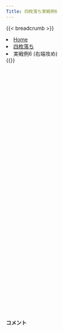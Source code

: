 ```yaml
---
Title: 四枚落ち実戦例6
---
```

{{< breadcrumb >}}
  <li class="breadcrumb-item"><a href="/shogi-beginners/">Home</a></li>
  <li class="breadcrumb-item"><a href="/shogi-beginners/4mai/">四枚落ち</a></li>
  <li class="breadcrumb-item active" aria-current="page">実戦例6 (右端攻め)</li>
{{</ breadcrumb >}}
<div class="row pt-3">
  <div class="col-lg-1"></div>
  <div class="col-sm" tabindex="-1">
    <script id="example-kif" type="text/plain">
手合割：四枚落ち
下手：下手
上手：上手
手数----指手---------消費時間--
*<ruby>右端<rt>みぎはし</rt></ruby><ruby>攻<rt>せ</rt></ruby>めの<ruby>勝<rt>か</rt></ruby>ち<ruby>方<rt>かた</rt></ruby>をおぼえましょう。
*<div class="text-center"><img class="img-fluid pt-3 w-50" src="/shogi-beginners/img/cat27.webp"></div>
   1 ３二金(41)
*<ruby>定跡<rt>じょうせき</rt></ruby>から<ruby>外<rt>はず</rt></ruby>れた<ruby>戦<rt>たたか</rt></ruby>い<ruby>方<rt>かた</rt></ruby>を<ruby>考<rt>かんが</rt></ruby>えてみます。
   2 ７六歩(77)
   3 ７二銀(71)
   4 ２六歩(27)
   5 ７四歩(73)
   6 ２五歩(26)
   7 ７三銀(72)
   8 ２四歩(25)
   9 同　歩(23)
  10 同　飛(28)
  11 ２二銀(31)
  12 ２八飛(24)
  13 ５二玉(51)
  14 １六歩(17)
*<ruby>上手<rt>うわて</rt></ruby>はすぐに☖<ruby>２三<rt>にいさん</rt></ruby><ruby>歩<rt>ふ</rt></ruby>としないこともあります。そんな<ruby>時<rt>とき</rt></ruby>、<ruby>下手<rt>したて</rt></ruby>はあわてず☗<ruby>３八銀<rt>さんはちぎん</rt></ruby>から<ruby>棒銀<rt>ぼうぎん</rt></ruby>をすれば、<ruby>結局<rt>けっきょく</rt></ruby>は☖<ruby>２三<rt>にいさん</rt></ruby><ruby>歩<rt>ふ</rt></ruby>と<ruby>打<rt>う</rt></ruby>たないといけないことが<ruby>多<rt>おお</rt></ruby>いです (<a href="/shogi-beginners/4mai/example7/"><ruby>実戦例<rt>じっせんれい</rt></ruby>7</a>)。
  15 ６四銀(73)
  16 １五歩(16)
  17 ４二玉(52)
  18 ６八銀(79)
*しかし<ruby>今回<rt>こんかい</rt></ruby>は、<ruby>下手<rt>したて</rt></ruby>も<ruby>定跡<rt>じょうせき</rt></ruby>から<ruby>外<rt>はず</rt></ruby>れた<ruby>力戦<rt>りきせん</rt></ruby>にしてみました。
  19 ５二金(61)
  20 ７八金(69)
  21 ５四歩(53)
  22 ４八銀(39)
  23 ８四歩(83)
  24 ３六歩(37)
  25 ２三歩打
  26 ６九玉(59)
  27 ３一玉(42)
  28 ５六歩(57)
  29 ５三金(52)
  30 ５七銀(48)
  31 ４四歩(43)
  32 ７九玉(69)
  33 ８五歩(84)
  34 ６六歩(67)
*がっちり<ruby>囲<rt>かこ</rt></ruby>い<ruby>合<rt>あ</rt></ruby>って、<ruby>平手<rt>ひらて</rt></ruby>でよくあるような<ruby>形<rt>かたち</rt></ruby>で<ruby>戦<rt>たたか</rt></ruby>うとどうなるでしょうか。
  35 ３四歩(33)
  36 ５八金(49)
  37 ７五歩(74)
  38 ６七金(58)
  39 ８六歩(85)
  40 同　歩(87)
  41 ７六歩(75)
  42 同　金(67)
*<ruby>銀<rt>ぎん</rt></ruby>が５<ruby>段目<rt>だんめ</rt></ruby>に<ruby>来<rt>こ</rt></ruby>ないよう、ていねいに<ruby>受<rt>う</rt></ruby>けましょう。
  43 ７五歩打
  44 ７七金(76)
  45 ３三桂(21)
  46 ６七金(77)
  47 ４三金(53)
  48 ７二歩打
*<ruby>上手<rt>うわて</rt></ruby>の<ruby>攻<rt>せ</rt></ruby>めはだいたい<ruby>無理気味<rt>むりぎみ</rt></ruby>なので、<ruby>攻<rt>せ</rt></ruby>めに<ruby>乗<rt>じょう</rt></ruby>じて<ruby>反撃<rt>はんげき</rt></ruby>をすれば<ruby>優勢<rt>ゆうせい</rt></ruby>になります。
  49 ７三桂(81)
  50 ７一歩成(72)
  51 ４五桂(33)
  52 ４六銀(57)
  53 ５五歩(54)
  54 同　歩(56)
  55 ６五桂(73)
  56 同　歩(66)
  57 同　銀(64)
  58 ７二と(71)
*<ruby>優勢<rt>ゆうせい</rt></ruby>ですが<ruby>意外<rt>いがい</rt></ruby>と<ruby>難<rt>むずか</rt></ruby>しいです。☗<ruby>６六<rt>ろくろく</rt></ruby><ruby>歩<rt>ふ</rt></ruby>などと<ruby>守<rt>まも</rt></ruby>るより、<ruby>攻<rt>せ</rt></ruby>めの<ruby>形<rt>かたち</rt></ruby>を<ruby>作<rt>つく</rt></ruby>るのが<ruby>先決<rt>せんけつ</rt></ruby>です。
  59 ６四歩(63)
  60 ６二と(72)
  61 ５六歩打
  62 ６六歩打
  63 ５七歩成(56)
  64 ６五歩(66)
  65 ６七と(57)
  66 同　銀(68)
  67 ６五歩(64)
*<ruby>優勢<rt>ゆうせい</rt></ruby>ですが、<ruby>意外<rt>いがい</rt></ruby>とうるさいです。<ruby>攻<rt>せ</rt></ruby>めを<ruby>切<rt>き</rt></ruby>らすような<ruby>将棋<rt>しょうぎ</rt></ruby>にはなりにくいです。
  68 ５四歩(55)
*すぐに☖<ruby>５二<rt>ごーにー</rt></ruby>とは☗<ruby>５一<rt>ごーいち</rt></ruby><ruby>歩<rt>ふ</rt></ruby>でまぎれます。☗<ruby>５四<rt>ごーよん</rt></ruby><ruby>歩<rt>ふ</rt></ruby>で<ruby>金<rt>きん</rt></ruby>をつり<ruby>上<rt>あ</rt></ruby>げてから☖<ruby>５二<rt>ごーにー</rt></ruby>とが<ruby>好手<rt>こうしゅ</rt></ruby>です。
  69 同　金(43)
  70 ５二と(62)
  71 ２一玉(31)
  72 １四歩(15)
  73 同　歩(13)
  74 １三歩打
*☖<ruby>同銀<rt>どうぎん</rt></ruby>は☗<ruby>２五桂<rt>にーごーけい</rt></ruby>で<ruby>攻<rt>せ</rt></ruby>めがつながります。
  75 ８七歩打
  76 同　金(78)
  77 ２四歩(23)
  78 １四香(19)
  79 １一歩打
  80 １五桂打
  81 ７六歩(75)
  82 ２三歩打
  83 同　銀(22)
  84 同　桂成(15)
  85 同　金(32)
  86 ４二と(52)
  87 ４一金打
  88 同　と(42)
  89 ７五桂打
  90 ４三銀打
  91 ６七桂(75)
  92 ７八玉(79)
  93 ６九銀打
  94 同　玉(78)
  95 ５七桂(45)
  96 同　銀(46)
  97 ５九桂成(67)
  98 同　玉(69)
  99 ５八歩打
 100 同　玉(59)
 101 １三金(23)
 102 同　香成(14)
 103 １二歩(11)
 104 ２二金打
*まとめ: ゆっくりとした<ruby>戦<rt>たたか</rt></ruby>いにすると、<ruby>意外<rt>いがい</rt></ruby>と<ruby>難<rt>むずか</rt></ruby>しいです。<ruby>力戦<rt>りきせん</rt></ruby>にするよりは、<ruby>位<rt>くらい</rt></ruby>や<ruby>端<rt>はし</rt></ruby><ruby>攻<rt>せ</rt></ruby>めを<ruby>主張<rt>しゅちょう</rt></ruby>したほうが<ruby>勝<rt>か</rt></ruby>ちやすいです。
 105 投了
*<a href="/shogi-beginners/4mai/example7/">
*<ruby>次<rt>つぎ</rt></ruby>の<ruby>棋譜<rt>きふ</rt></ruby>を<ruby>見<rt>み</rt></ruby>よう！
*<div class="text-center"><img class="img-fluid pt-3 w-50" src="/shogi-beginners/img/cat1.webp"></div></a>
まで104手で下手の勝ち
    </script>
    <svg id="example" xmlns="http://www.w3.org/2000/svg" viewBox="0,0,400,540"></svg>
  </div>
  <div class="col-sm">
    <h4 class="pt-3">コメント</h4>
    <div id="comment"></div>
  </div>
  <div class="col-lg-1"></div>
</div>
